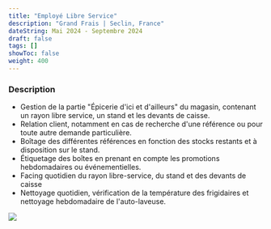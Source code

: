 ```yaml
---
title: "Employé Libre Service"
description: "Grand Frais | Seclin, France"
dateString: Mai 2024 - Septembre 2024
draft: false
tags: []
showToc: false
weight: 400
--- 
```


### Description

- Gestion de la partie "Épicerie d'ici et d'ailleurs" du magasin, contenant un rayon libre service, un stand et les devants de caisse. 
- Relation client, notamment en cas de recherche d'une référence ou pour toute autre demande particulière.
- Boîtage des différentes références en fonction des stocks restants et à disposition sur le stand.
- Étiquetage des boîtes en prenant en compte les promotions hebdomadaires ou événementielles.
- Facing quotidien du rayon libre-service, du stand et des devants de caisse
- Nettoyage quotidien, vérification de la température des frigidaires et nettoyage hebdomadaire de l'auto-laveuse.

![](/experience/grandfrais/grand_frais_logo.png#center)